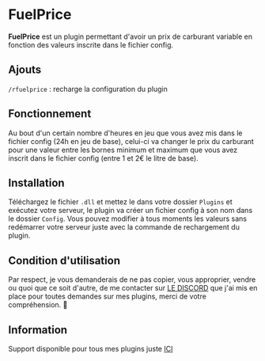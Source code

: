 # FuelPrice
**FuelPrice** est un plugin permettant d'avoir un prix de carburant variable en fonction des valeurs inscrite dans le fichier config.

## Ajouts
`/rfuelprice` : recharge la configuration du plugin

## Fonctionnement
Au bout d'un certain nombre d'heures en jeu que vous avez mis dans le fichier config (24h en jeu de base), celui-ci va changer le prix du carburant pour une valeur entre les bornes minimum et maximum que vous avez inscrit dans le fichier config (entre 1 et 2€ le litre de base).

## Installation
Téléchargez le fichier `.dll` et mettez le dans votre dossier `Plugins` et exécutez votre serveur, le plugin va créer un fichier config à son nom dans le dossier `Config`. Vous pouvez modifier à tous moments les valeurs sans redémarrer votre serveur juste avec la commande de rechargement du plugin.

## Condition d'utilisation
Par respect, je vous demanderais de ne pas copier, vous approprier, vendre ou quoi que ce soit d'autre, de me contacter sur [LE DISCORD](https://discord.gg/JmsMQdjvC7) que j'ai mis en place pour toutes demandes sur mes plugins, merci de votre compréhension. 🙂

## Information
Support disponible pour tous mes plugins juste [ICI](https://discord.gg/JmsMQdjvC7)
